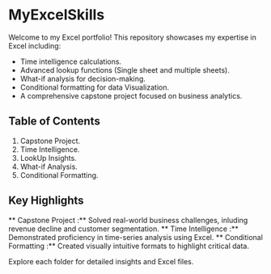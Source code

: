 # MyExcelSkills
Welcome to my Excel portfolio! This repository showcases my expertise in Excel including:
- Time intelligence calculations.
- Advanced lookup functions (Single sheet and multiple sheets).
- What-if analysis for decision-making.
- Conditional formatting for data Visualization.
- A comprehensive capstone project focused on business analytics.
 
## Table of Contents
1. Capstone Project.
2. Time Intelligence.
3. LookUp Insights.
4. What-if Analysis.
5. Conditional Formatting.
 
## Key Highlights
** Capstone Project :** Solved real-world business challenges, inluding revenue decline and customer segmentation.
** Time Intelligence :** Demonstrated proficiency in time-series analysis using Excel.
** Conditional Formatting :** Created visually intuitive formats to highlight critical data.

Explore each folder for detailed insights and Excel files.
